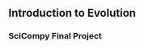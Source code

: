 ## Introduction to Evolution
### SciCompy Final Project
<img href="https://www.google.com/url?sa=i&url=https%3A%2F%2Fen.wikipedia.org%2Fwiki%2FDarwin%2527s_finches&psig=AOvVaw24Ip5sG8z_MkqdphihNL6b&ust=1600120478301000&source=images&cd=vfe&ved=0CAIQjRxqFwoTCMi1mrmP5-sCFQAAAAAdAAAAABAD">

